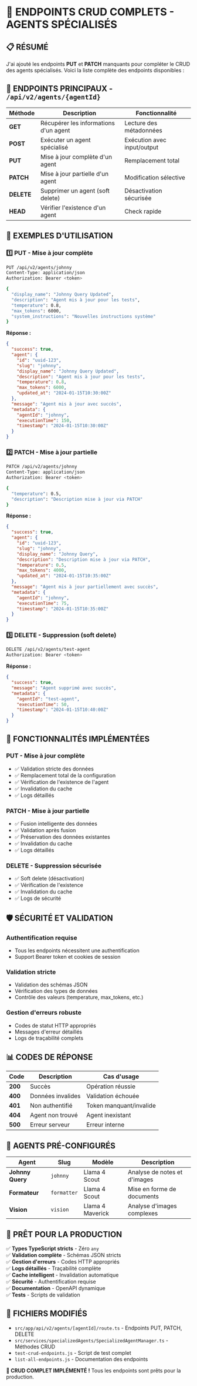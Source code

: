 # 🚀 ENDPOINTS CRUD COMPLETS - AGENTS SPÉCIALISÉS

## 📋 RÉSUMÉ

J'ai ajouté les endpoints **PUT** et **PATCH** manquants pour compléter le CRUD des agents spécialisés. Voici la liste complète des endpoints disponibles :

## 🔗 ENDPOINTS PRINCIPAUX - `/api/v2/agents/{agentId}`

| Méthode | Description | Fonctionnalité |
|---------|-------------|----------------|
| **GET** | Récupérer les informations d'un agent | Lecture des métadonnées |
| **POST** | Exécuter un agent spécialisé | Exécution avec input/output |
| **PUT** | Mise à jour complète d'un agent | Remplacement total |
| **PATCH** | Mise à jour partielle d'un agent | Modification sélective |
| **DELETE** | Supprimer un agent (soft delete) | Désactivation sécurisée |
| **HEAD** | Vérifier l'existence d'un agent | Check rapide |

## 📝 EXEMPLES D'UTILISATION

### 1️⃣ **PUT - Mise à jour complète**
```bash
PUT /api/v2/agents/johnny
Content-Type: application/json
Authorization: Bearer <token>

{
  "display_name": "Johnny Query Updated",
  "description": "Agent mis à jour pour les tests",
  "temperature": 0.8,
  "max_tokens": 6000,
  "system_instructions": "Nouvelles instructions système"
}
```

**Réponse :**
```json
{
  "success": true,
  "agent": {
    "id": "uuid-123",
    "slug": "johnny",
    "display_name": "Johnny Query Updated",
    "description": "Agent mis à jour pour les tests",
    "temperature": 0.8,
    "max_tokens": 6000,
    "updated_at": "2024-01-15T10:30:00Z"
  },
  "message": "Agent mis à jour avec succès",
  "metadata": {
    "agentId": "johnny",
    "executionTime": 150,
    "timestamp": "2024-01-15T10:30:00Z"
  }
}
```

### 2️⃣ **PATCH - Mise à jour partielle**
```bash
PATCH /api/v2/agents/johnny
Content-Type: application/json
Authorization: Bearer <token>

{
  "temperature": 0.5,
  "description": "Description mise à jour via PATCH"
}
```

**Réponse :**
```json
{
  "success": true,
  "agent": {
    "id": "uuid-123",
    "slug": "johnny",
    "display_name": "Johnny Query",
    "description": "Description mise à jour via PATCH",
    "temperature": 0.5,
    "max_tokens": 4000,
    "updated_at": "2024-01-15T10:35:00Z"
  },
  "message": "Agent mis à jour partiellement avec succès",
  "metadata": {
    "agentId": "johnny",
    "executionTime": 75,
    "timestamp": "2024-01-15T10:35:00Z"
  }
}
```

### 3️⃣ **DELETE - Suppression (soft delete)**
```bash
DELETE /api/v2/agents/test-agent
Authorization: Bearer <token>
```

**Réponse :**
```json
{
  "success": true,
  "message": "Agent supprimé avec succès",
  "metadata": {
    "agentId": "test-agent",
    "executionTime": 50,
    "timestamp": "2024-01-15T10:40:00Z"
  }
}
```

## 🔧 FONCTIONNALITÉS IMPLÉMENTÉES

### **PUT - Mise à jour complète**
- ✅ Validation stricte des données
- ✅ Remplacement total de la configuration
- ✅ Vérification de l'existence de l'agent
- ✅ Invalidation du cache
- ✅ Logs détaillés

### **PATCH - Mise à jour partielle**
- ✅ Fusion intelligente des données
- ✅ Validation après fusion
- ✅ Préservation des données existantes
- ✅ Invalidation du cache
- ✅ Logs détaillés

### **DELETE - Suppression sécurisée**
- ✅ Soft delete (désactivation)
- ✅ Vérification de l'existence
- ✅ Invalidation du cache
- ✅ Logs de sécurité

## 🛡️ SÉCURITÉ ET VALIDATION

### **Authentification requise**
- Tous les endpoints nécessitent une authentification
- Support Bearer token et cookies de session

### **Validation stricte**
- Validation des schémas JSON
- Vérification des types de données
- Contrôle des valeurs (temperature, max_tokens, etc.)

### **Gestion d'erreurs robuste**
- Codes de statut HTTP appropriés
- Messages d'erreur détaillés
- Logs de traçabilité complets

## 📊 CODES DE RÉPONSE

| Code | Description | Cas d'usage |
|------|-------------|-------------|
| **200** | Succès | Opération réussie |
| **400** | Données invalides | Validation échouée |
| **401** | Non authentifié | Token manquant/invalide |
| **404** | Agent non trouvé | Agent inexistant |
| **500** | Erreur serveur | Erreur interne |

## 🎯 AGENTS PRÉ-CONFIGURÉS

| Agent | Slug | Modèle | Description |
|-------|------|--------|-------------|
| **Johnny Query** | `johnny` | Llama 4 Scout | Analyse de notes et d'images |
| **Formateur** | `formatter` | Llama 4 Scout | Mise en forme de documents |
| **Vision** | `vision` | Llama 4 Maverick | Analyse d'images complexes |

## 🚀 PRÊT POUR LA PRODUCTION

✅ **Types TypeScript stricts** - Zéro `any`  
✅ **Validation complète** - Schémas JSON stricts  
✅ **Gestion d'erreurs** - Codes HTTP appropriés  
✅ **Logs détaillés** - Traçabilité complète  
✅ **Cache intelligent** - Invalidation automatique  
✅ **Sécurité** - Authentification requise  
✅ **Documentation** - OpenAPI dynamique  
✅ **Tests** - Scripts de validation  

## 📁 FICHIERS MODIFIÉS

- `src/app/api/v2/agents/[agentId]/route.ts` - Endpoints PUT, PATCH, DELETE
- `src/services/specializedAgents/SpecializedAgentManager.ts` - Méthodes CRUD
- `test-crud-endpoints.js` - Script de test complet
- `list-all-endpoints.js` - Documentation des endpoints

**🎉 CRUD COMPLET IMPLÉMENTÉ !** Tous les endpoints sont prêts pour la production.
